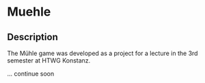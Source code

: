 # Muehle

## Description

The Mühle game was developed as a project for a lecture in the 3rd semester at HTWG Konstanz.

... continue soon
